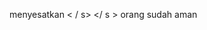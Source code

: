 menyesatkan </s> </s> </s> </s> </s> </s> </s> </s> </s> </s> </s> </s> < / s> </s> </s> </s> </s> </s> </s> </s> </s> </s> </s> </s> </ s > </s> </s> orang </s> sudah aman
